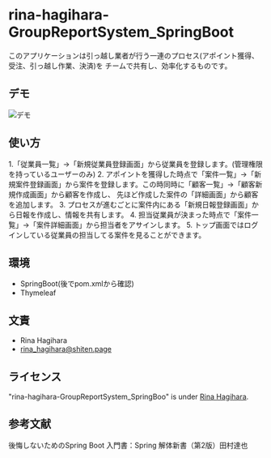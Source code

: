 # rina-hagihara-GroupReportSystem_SpringBoot

このアプリケーションは引っ越し業者が行う一連のプロセス(アポイント獲得、受注、引っ越し作業、決済)を
チームで共有し、効率化するものです。


## デモ

![デモ](https://image-url.gif)


## 使い方

1.「従業員一覧」→「新規従業員登録画面」から従業員を登録します。(管理権限を持っているユーザーのみ)
2. アポイントを獲得した時点で「案件一覧」→「新規案件登録画面」から案件を登録します。この時同時に「顧客一覧」→「顧客新規作成画面」から顧客を作成し、
先ほど作成した案件の「詳細画面」から顧客を追加します。
3. プロセスが進むごとに案件内にある「新規日報登録画面」から日報を作成し、情報を共有します。
4. 担当従業員が決まった時点で「案件一覧」→「案件詳細画面」から担当者をアサインします。
5. トップ画面ではログインしている従業員の担当してる案件を見ることができます。



## 環境

* SpringBoot(後でpom.xmlから確認)
* Thymeleaf



## 文責

* Rina Hagihara
* rina_hagihara@shiten.page



## ライセンス

"rina-hagihara-GroupReportSystem_SpringBoo" is under [Rina Hagihara](#).


## 参考文献

後悔しないためのSpring Boot 入門書：Spring 解体新書（第2版）田村達也

